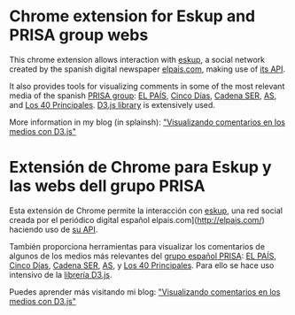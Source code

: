 # Chrome extension for Eskup and PRISA group webs

This chrome extension allows interaction with [eskup](http://eskup.elpais.com/), a social network created by the spanish digital newspaper [elpais.com](http://elpais.com/), making use of [its API](http://eskup.elpais.com/Estaticas/ayuda/api.html).

It also provides tools for visualizing comments in some of the most relevant media of the spanish [PRISA group](http://www.prisa.com/en/): [EL PAÍS](http://elpais.com/), [Cinco Días](http://cincodias.com/), [Cadena SER](http://cadenaser.com/), [AS](http://as.com/), and [Los 40 Principales](http://los40.com/). [D3.js library](http://d3js.org/) is extensively used.

More information in my blog (in splainsh): ["Visualizando comentarios en los medios con D3.js"](http://luispedraza.es/2015/06/26/visualizando-comentarios-en-los-medios-con-d3-js/)

# Extensión de Chrome para Eskup y las webs dell grupo PRISA

Esta extensión de Chrome permite la interacción con [eskup](http://eskup.elpais.com/), una red social creada por el periódico digital español elpais.com](http://elpais.com/) haciendo uso de [su API](http://eskup.elpais.com/Estaticas/ayuda/api.html). 

También proporciona herramientas para visualizar los comentarios de algunos de los medios más relevantes del [grupo español PRISA](http://www.prisa.com): [EL PAÍS](http://elpais.com/), [Cinco Días](http://cincodias.com/), [Cadena SER](http://cadenaser.com/), [AS](http://as.com/), y [Los 40 Principales](http://los40.com/). Para ello se hace uso intensivo de la [librería D3.js](http://d3js.org/).

Puedes aprender más visitando mi blog: ["Visualizando comentarios en los medios con D3.js"](http://luispedraza.es/2015/06/26/visualizando-comentarios-en-los-medios-con-d3-js/)